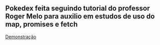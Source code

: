 ## Pokedex feita seguindo tutorial do professor Roger Melo para auxilio em estudos de uso do map, promises e fetch

[Demonstração](https://gisellebarbosa.github.io/Pokedex-Estudos-Javascript/)